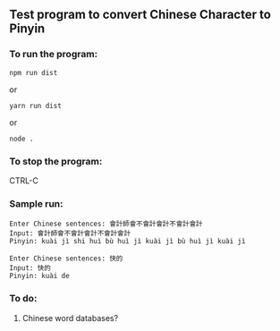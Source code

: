 ## Test program to convert Chinese Character to Pinyin

### To run the program:
```
npm run dist
```
or 
```
yarn run dist
```
or
```
node .
```

### To stop the program:

CTRL-C

### Sample run:
```
Enter Chinese sentences: 會計師會不會計會計不會計會計
Input: 會計師會不會計會計不會計會計
Pinyin: kuài jì shi huì bù huì jì kuài jì bù huì jì kuài jì 

Enter Chinese sentences: 快的
Input: 快的
Pinyin: kuài de 

```

### To do:
1. Chinese word databases?

